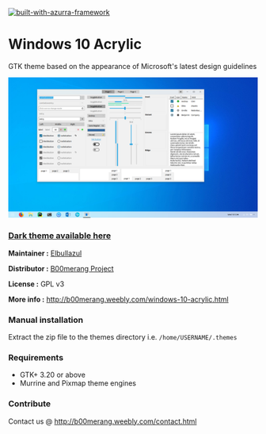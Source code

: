 [![built-with-azurra-framework](https://github.com/Elbullazul/Azurra_framework/raw/assets/azurra_framework_smaller.png)](https://github.com/Elbullazul/Azurra_framework)

# Windows 10 Acrylic

GTK theme based on the appearance of Microsoft's latest design guidelines

![windows-10-acrylic](https://github.com/B00merang-Project/gallery/raw/master/Windows%2010%20Acrylic%20(3).png)

### [Dark theme available here](https://github.com/B00merang-Project/Windows-10-Acrylic-Dark) ###

**Maintainer :** [Elbullazul](https://github.com/Elbullazul)

**Distributor :** [B00merang Project](https://github.com/B00merang-Project)

**License :** GPL v3

**More info :** http://b00merang.weebly.com/windows-10-acrylic.html

### Manual installation

Extract the zip file to the themes directory i.e. `/home/USERNAME/.themes`

### Requirements

- GTK+ 3.20 or above
- Murrine and Pixmap theme engines

### Contribute

Contact us @ http://b00merang.weebly.com/contact.html
